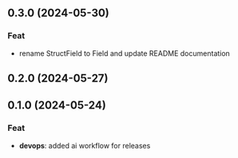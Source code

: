 ## 0.3.0 (2024-05-30)

### Feat

- rename StructField to Field and update README documentation

## 0.2.0 (2024-05-27)

## 0.1.0 (2024-05-24)

### Feat

- **devops**: added ai workflow for releases
